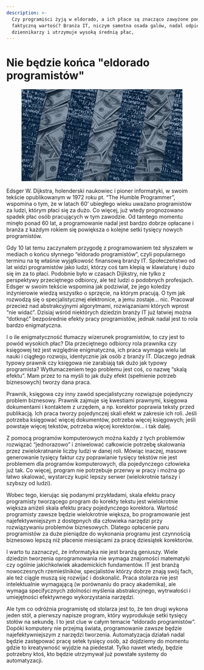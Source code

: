 ```yaml
---
description: >-
  Czy programiści żyją w eldorado, a ich płace są znacząco zawyżone ponad ich
  faktyczną wartość? Branża IT, niczym samotna osada galów, nadal odpiera ataki
  dziennikarzy i utrzymuje wysoką średnią płac,
---
```


# Nie będzie końca "eldorado programistów"

<figure><img src="../../.gitbook/assets/image (24).png" alt=""><figcaption></figcaption></figure>

Edsger W. Dijkstra, holenderski naukowiec i pioner informatyki, w swoim tekście opublikowanym w 1972 roku pt. “The Humble Programmer”, wspomina o tym, że w latach 60’ ubiegłego wieku uważano programistów za ludzi, którym płaci się za dużo. Co więcej, już wtedy prognozowano spadek płac osób pracujących w tym zawodzie. Od tamtego momentu minęło ponad 60 lat, a programowanie nadal jest bardzo dobrze opłacane i branża z każdym rokiem się powiększa o kolejne setki tysięcy nowych programistów.

Gdy 10 lat temu zaczynałem przygodę z programowaniem też słyszałem w mediach o końcu słynnego “eldorado programistów”, czyli popularnego terminu na tę właśnie wyjątkowość finansową branży IT. Społeczeństwo od lat widzi programistów jako ludzi, którzy coś tam klepią w klawiaturę i dużo się im za to płaci. Podobnie było w czasach Dijikstry, nie tylko z perspektywy przeciętnego odbiorcy, ale też ludzi o podobnych profesjach. Edsger w swoim tekście wspomina jak podziwiał, że jego koledzy inżynierowie wiedzą wszystko o sprzęcie, na którym pracują. O tym jak rozwodzą się o specjalistycznej elektronice, a jemu zostaje… nic. Pracował przecież nad abstrakcyjnymi algorytmami, rozwiązaniami których wprost “nie widać”. Dzisiaj wśród niektórych dziedzin branży IT już łatwiej można “dotknąć” bezpośrednie efekty pracy programistów, jednak nadal jest to rola bardzo enigmatyczna.

I o ile enigmatyczność tłumaczy wizerunek programistów, to czy jest to powód wysokich płac? Dla przeciętnego odbiorcy rola prawnika czy księgowej też jest względnie enigmatyczna, ich praca wymaga wielu lat nauki i ciągłego rozwoju, identycznie jak osób z branży IT. Dlaczego jednak typowy prawnik czy księgowa nie zarabiają tak dużo jak typowy programista? Wytłumaczeniem tego problemu jest coś, co nazwę “skalą efektu”. Mam przez to na myśli to jak duży efekt (spełnienie potrzeb biznesowych) tworzy dana praca.

Prawnik, księgowa czy inny zawód specjalistyczny rozwiązuje pojedynczy problem biznesowy. Prawnik zajmuje się kwestiami prawnymi, księgowa dokumentami i kontaktem z urzędem, a np. korektor poprawia teksty przed publikacją. Ich praca tworzy pojedynczej skali efekt w zakresie ich roli. Jeśli potrzeba księgować więcej dokumentów, potrzeba więcej księgowych; jeśli powstaje więcej tekstów, potrzeba więcej korektorów… i tak dalej.

Z pomocą programów komputerowych można każdy z tych problemów rozwiązać “jednorazowo” i zniwelować całkowicie potrzebę skalowania przez zwielokratnanie liczby ludzi w danej roli. Mówiąc inaczej, masowe generowanie tysięcy faktur czy poprawianie tysięcy tekstów nie jest problemem dla programów komputerowych, dla pojedynczego człowieka już tak. Co więcej, program nie potrzebuje przerwy w pracy i można go łatwo skalować, wystarczy kupić lepszy serwer (wielokrotnie tańszy i szybszy od ludzi).

Wobec tego, kierując się podanymi przykładami, skala efektu pracy programisty tworzącego program do korekty tekstu jest wielokrotnie większa aniżeli skala efektu pracy pojedynczego korektora. Wartość programisty zawsze będzie wielokrotnie większa, bo programowanie jest najefektywniejszym z dostępnych dla człowieka narzędzi przy rozwiązywaniu problemów biznesowych. Dlatego opłacenie paru programistów za duże pieniądze do wykonania programu jest czynnością biznesowo lepszą niż płacenie miesiącami za pracę dziesiątek korektorów.

I warto tu zaznaczyć, że informatyka nie jest branżą geniuszy. Wiele dziedzin tworzenia oprogramowania nie wymaga znajomości matematyki czy ogólnie jakichkolwiek akademickich fundamentów. IT jest branżą nowoczesnych rzemieślników, specjalistów którzy dobrze znają swój fach, ale też ciągle muszą się rozwijać i doskonalić. Praca stolarza nie jest intelektualnie wymagającą (w porównaniu do pracy akademika), ale wymaga specifycznych zdolności myślenia abstrakcyjnego, wytrwałości i umiejętności efektywnego wykorzystania narzędzi.

Ale tym co odróżnia programistę od stolarza jest to, że ten drugi wykona jeden stół, a pierwszy napisze program, który wyprodukuje setki tysięcy stołów na sekundę. I to jest clue w całym temacie “eldorado programistów”. Dopóki komputery nie przejmą świata, programowanie zawsze będzie najefektywniejszym z narzędzi tworzenia. Automatyzacja działań nadal będzie zastępować pracę setek tysięcy osób, aż dojdziemy do momentu gdzie to kreatywność wyjdzie na piedestał. Tylko nawet wtedy, będzie potrzebny ktoś, kto będzie utrzymywał już powstałe systemy do automatyzacji.

